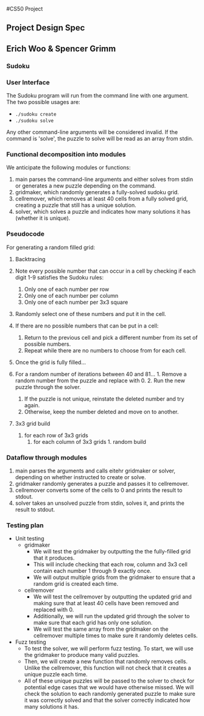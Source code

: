 #CS50 Project
## Project Design Spec
## Erich Woo & Spencer Grimm

### Sudoku

### User Interface
The Sudoku program will run from the command line with one argument. The two possible usages are:
 * `./sudoku create`
 * `./sudoku solve`

Any other command-line arguments will be considered invalid.
If the command is 'solve', the puzzle to solve will be read as an array from stdin.

### Functional decomposition into modules

We anticipate the following modules or functions:
  1. main parses the command-line arguments and either solves from stdin or generates a new puzzle depending on the command.
  2. gridmaker, which randomly generates a fully-solved sudoku grid.
  3. cellremover, which removes at least 40 cells from a fully solved grid, creating a puzzle that still has a unique solution.
  4. solver, which solves a puzzle and indicates how many solutions it has (whether it is unique).

### Pseudocode

For generating a random filled grid:
 1. Backtracing
   1. Note every possible number that can occur in a cell by checking if each digit 1-9 satisfies the Sudoku rules:
      1. Only one of each number per row
      2. Only one of each number per column
      3. Only one of each number per 3x3 square
   2. Randomly select one of these numbers and put it in the cell.
   3. If there are no possible numbers that can be put in a cell:
      1. Return to the previous cell and pick a different number from its set of possible numbers.
      2. Repeat while there are no numbers to choose from for each cell.
 2. Once the grid is fully filled...
   1. For a random number of iterations between 40 and 81...
     1. Remove a random number from the puzzle and replace with 0.
     2. Run the new puzzle through the solver.
        1. If the puzzle is not unique, reinstate the deleted number and try again.
        2. Otherwise, keep the number deleted and move on to another.

 2. 3x3 grid build
    1. for each row of 3x3 grids
       1. for each column of 3x3 grids
       	  1. 
random build



### Dataflow through modules
  1. main parses the arguments and calls eitehr gridmaker or solver, depending on whether instructed to create or solve.
  2. gridmaker randomly generates a puzzle and passes it to cellremover.
  3. cellremover converts some of the cells to 0 and prints the result to stdout.
  4. solver takes an unsolved puzzle from stdin, solves it, and prints the result to stdout. 

### Testing plan
* Unit testing
  * gridmaker
    * We will test the gridmaker by outputting the the fully-filled grid that it produces.
    * This will include checking that each row, column and 3x3 cell contain each number 1 through 9 exactly once.
    * We will output multiple grids from the gridmaker to ensure that a random grid is created each time. 
  * cellremover
    * We will test the cellremover by outputting the updated grid and making sure that at least 40 cells have been removed and replaced with 0. 
    * Additionally, we will run the updated grid through the solver to make sure that each grid has only one solution.
    * We will test the same array from the gridmaker on the cellremover multiple times to make sure it randomly deletes cells.
* Fuzz testing
  * To test the solver, we will perform fuzz testing. To start, we will use the gridmaker to produce many valid puzzles.
  * Then, we will create a new function that randomly removes cells. Unlike the cellremover, this function will not check that it creates a unique puzzle each time. 
  * All of these unique puzzles will be passed to the solver to check for potential edge cases that we would have otherwise missed. We will check the solution to each randomly generated puzzle to make sure it was correctly solved and that the solver correctly indicated how many solutions it has. 

